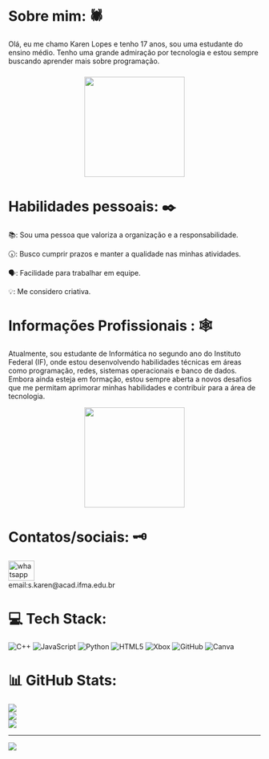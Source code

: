 # Sobre mim: 🕷
Olá, eu me chamo Karen Lopes e tenho 17 anos, sou uma estudante do ensino médio. Tenho uma grande admiração por tecnologia e estou sempre buscando aprender mais sobre programação.<br>

###
<div align="center">
  <img height="200" src="https://media1.tenor.com/m/BrnE66IHQQsAAAAd/spider-man-miles-morales-spider-man.gif"  />
</div>

###

###

###
###

###

# Habilidades pessoais: ✒️

📚: Sou uma pessoa que valoriza a organização e a responsabilidade.

🕠: Busco cumprir prazos e manter a qualidade nas minhas atividades.

🗣: Facilidade para trabalhar em equipe.

💡: Me considero criativa.


###
# Informações Profissionais : 🕸
Atualmente, sou estudante de Informática no segundo ano do Instituto Federal (IF), onde estou desenvolvendo habilidades técnicas em áreas como programação, redes, sistemas operacionais e banco de dados. Embora ainda esteja em formação, estou sempre aberta a novos desafios que me permitam aprimorar minhas habilidades e contribuir para a área de tecnologia.

<div align="center">
  <img height="200" src="https://media1.tenor.com/m/Pbba1PtyW5sAAAAd/gotime-spiderman.gif"  />
</div>

###
###

###

# Contatos/sociais: 🗝
<div align="left">
  <a href="https://wa.me/message/MIPDTFI5HU72O1" target="_blank">
    <img src="https://raw.githubusercontent.com/maurodesouza/profile-readme-generator/master/src/assets/icons/social/whatsapp/default.svg" width="52" height="40" alt="whatsapp logo"  />
  </a>
</div> email:s.karen@acad.ifma.edu.br

###


###


# 💻 Tech Stack:
![C++](https://img.shields.io/badge/c++-%2300599C.svg?style=for-the-badge&logo=c%2B%2B&logoColor=white) ![JavaScript](https://img.shields.io/badge/javascript-%23323330.svg?style=for-the-badge&logo=javascript&logoColor=%23F7DF1E) ![Python](https://img.shields.io/badge/python-3670A0?style=for-the-badge&logo=python&logoColor=ffdd54) ![HTML5](https://img.shields.io/badge/html5-%23E34F26.svg?style=for-the-badge&logo=html5&logoColor=white) ![Xbox](https://img.shields.io/badge/xbox-%23107C10.svg?style=for-the-badge&logo=xbox&logoColor=white) ![GitHub](https://img.shields.io/badge/github-%23121011.svg?style=for-the-badge&logo=github&logoColor=white) ![Canva](https://img.shields.io/badge/Canva-%2300C4CC.svg?style=for-the-badge&logo=Canva&logoColor=white)
# 📊 GitHub Stats:
![](https://github-readme-stats.vercel.app/api?username=karen2207&theme=kacho_ga&hide_border=false&include_all_commits=true&count_private=false)<br/>
![](https://github-readme-streak-stats.herokuapp.com/?user=karen2207&theme=kacho_ga&hide_border=false)<br/>
![](https://github-readme-stats.vercel.app/api/top-langs/?username=karen2207&theme=kacho_ga&hide_border=false&include_all_commits=true&count_private=false&layout=compact)

---
[![](https://visitcount.itsvg.in/api?id=karen2207&icon=7&color=4)](https://visitcount.itsvg.in)

<!-- Proudly created with GPRM ( https://gprm.itsvg.in ) --->

